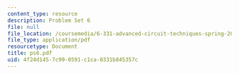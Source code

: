 ```yaml
---
content_type: resource
description: Problem Set 6
file: null
file_location: /coursemedia/6-331-advanced-circuit-techniques-spring-2002/4f24d1457c990591c1ca0331b845357c_ps6.pdf
file_type: application/pdf
resourcetype: Document
title: ps6.pdf
uid: 4f24d145-7c99-0591-c1ca-0331b845357c
---
```

